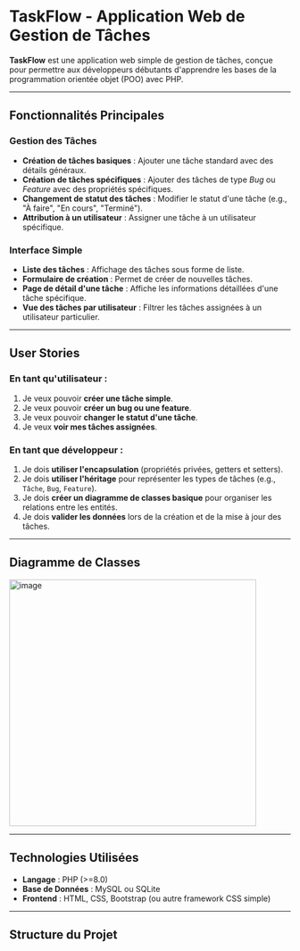 # TaskFlow - Application Web de Gestion de Tâches

**TaskFlow** est une application web simple de gestion de tâches, conçue pour permettre aux développeurs débutants d'apprendre les bases de la programmation orientée objet (POO) avec PHP.  

---

## Fonctionnalités Principales

### Gestion des Tâches
- **Création de tâches basiques** : Ajouter une tâche standard avec des détails généraux.
- **Création de tâches spécifiques** : Ajouter des tâches de type *Bug* ou *Feature* avec des propriétés spécifiques.
- **Changement de statut des tâches** : Modifier le statut d'une tâche (e.g., "À faire", "En cours", "Terminé").
- **Attribution à un utilisateur** : Assigner une tâche à un utilisateur spécifique.

### Interface Simple
- **Liste des tâches** : Affichage des tâches sous forme de liste.
- **Formulaire de création** : Permet de créer de nouvelles tâches.
- **Page de détail d'une tâche** : Affiche les informations détaillées d'une tâche spécifique.
- **Vue des tâches par utilisateur** : Filtrer les tâches assignées à un utilisateur particulier.

---

## User Stories

### En tant qu'utilisateur :
1. Je veux pouvoir **créer une tâche simple**.
2. Je veux pouvoir **créer un bug ou une feature**.
3. Je veux pouvoir **changer le statut d'une tâche**.
4. Je veux **voir mes tâches assignées**.

### En tant que développeur :
1. Je dois **utiliser l'encapsulation** (propriétés privées, getters et setters).
2. Je dois **utiliser l'héritage** pour représenter les types de tâches (e.g., `Tâche`, `Bug`, `Feature`).
3. Je dois **créer un diagramme de classes basique** pour organiser les relations entre les entités.
4. Je dois **valider les données** lors de la création et de la mise à jour des tâches.

---

## Diagramme de Classes
<img width="442" alt="image" src="https://github.com/user-attachments/assets/a63f8530-f835-4c51-b1a5-fb02d62de73b" />


---

## Technologies Utilisées
- **Langage** : PHP (>=8.0)
- **Base de Données** : MySQL ou SQLite
- **Frontend** : HTML, CSS, Bootstrap (ou autre framework CSS simple)

---

## Structure du Projet

